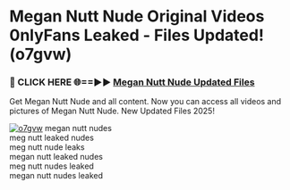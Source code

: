 # Megan Nutt Nude Original Videos 0nlyFans Leaked - Files Updated! (o7gvw)

<h3>🔴 CLICK HERE 🌐==►► <a href="https://tinyurl.com/yc6ubb5a" rel="nofollow">Megan Nutt Nude Updated Files</a></h3>

Get Megan Nutt Nude and all content. Now you can access all videos and pictures of Megan Nutt Nude. New Updated Files 2025!

[![o7gvw](https://i.imgur.com/7eu0CRL.gif)](https://tinyurl.com/yc6ubb5a)
megan nutt nudes<br>
meg nutt leaked nudes<br>
meg nutt nude leaks<br>
megan nutt leaked nudes<br>
meg nutt nudes leaked<br>
megan nutt nudes leaked